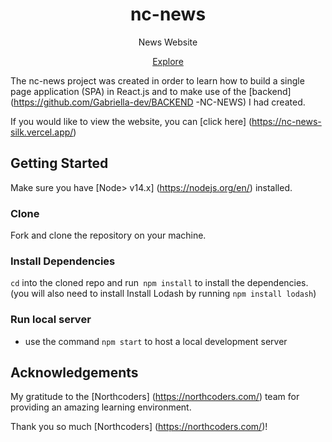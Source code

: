 <h1 align = "center"> nc-news </h1>
<p align="center">News Website</p>
<p align="center"><a href="https://nc-news-silk.vercel.app/">Explore</a>

The nc-news project was created in order to learn how to build a single page application (SPA) in React.js and to make use of the [backend] (https://github.com/Gabriella-dev/BACKEND -NC-NEWS) I had created.

If you would like to view the website, you can [click here] (https://nc-news-silk.vercel.app/)

## Getting Started

Make sure you have [Node> v14.x] (https://nodejs.org/en/) installed.

### Clone

Fork and clone the repository on your machine.

### Install Dependencies

`cd` into the cloned repo and run` npm install`
to install the dependencies. (you will also need to install Install Lodash by running `npm install lodash`)

### Run local server

- use the command `npm start` to host a local development server

## Acknowledgements

My gratitude to the [Northcoders] (https://northcoders.com/) team for providing an amazing learning environment.

Thank you so much [Northcoders] (https://northcoders.com/)!
